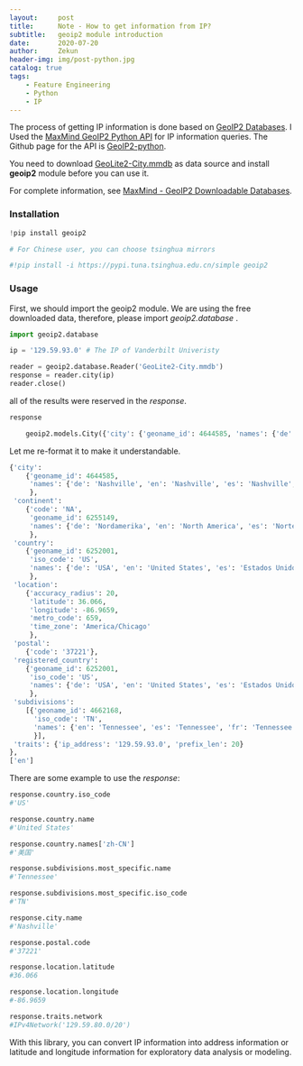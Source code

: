 ```yaml
---
layout:     post
title:      Note - How to get information from IP?
subtitle:   geoip2 module introduction
date:       2020-07-20
author:     Zekun
header-img: img/post-python.jpg
catalog: true
tags:
    - Feature Engineering
    - Python
    - IP
---
```



The process of getting IP information is done based on [GeoIP2 Databases](https://www.maxmind.com/en/geoip2-databases). I Used the [MaxMind GeoIP2 Python API](https://geoip2.readthedocs.io/en/latest/) for IP information queries. The Github page for the API is [GeoIP2-python](https://github.com/maxmind/GeoIP2-python).

You need to download [GeoLite2-City.mmdb](https://github.com/waittim/waittim.github.io/raw/master/gallery/GeoLite2-City.mmdb) as data source and install **geoip2** module before you can use it.

For complete information, see [MaxMind - GeoIP2 Downloadable Databases](https://dev.maxmind.com/geoip/geoip2/downloadable/).

### Installation


```python
!pip install geoip2

# For Chinese user, you can choose tsinghua mirrors

#!pip install -i https://pypi.tuna.tsinghua.edu.cn/simple geoip2
```

### Usage

First, we should import the geoip2 module.
We are using the free downloaded data, therefore, please import *geoip2.database* .


```python
import geoip2.database
```


```python
ip = '129.59.93.0' # The IP of Vanderbilt Univeristy

reader = geoip2.database.Reader('GeoLite2-City.mmdb')
response = reader.city(ip)
reader.close()
```

all of the results were reserved in the *response*.


```python
response
```

```python
    geoip2.models.City({'city': {'geoname_id': 4644585, 'names': {'de': 'Nashville', 'en': 'Nashville', 'es': 'Nashville', 'fr': 'Nashville', 'ja': 'ナッシュビル', 'pt-BR': 'Nashville', 'ru': 'Нашвилл', 'zh-CN': '纳什维尔'}}, 'continent': {'code': 'NA', 'geoname_id': 6255149, 'names': {'de': 'Nordamerika', 'en': 'North America', 'es': 'Norteamérica', 'fr': 'Amérique du Nord', 'ja': '北アメリカ', 'pt-BR': 'América do Norte', 'ru': 'Северная Америка', 'zh-CN': '北美洲'}}, 'country': {'geoname_id': 6252001, 'iso_code': 'US', 'names': {'de': 'USA', 'en': 'United States', 'es': 'Estados Unidos', 'fr': 'États-Unis', 'ja': 'アメリカ合衆国', 'pt-BR': 'Estados Unidos', 'ru': 'США', 'zh-CN': '美国'}}, 'location': {'accuracy_radius': 20, 'latitude': 36.066, 'longitude': -86.9659, 'metro_code': 659, 'time_zone': 'America/Chicago'}, 'postal': {'code': '37221'}, 'registered_country': {'geoname_id': 6252001, 'iso_code': 'US', 'names': {'de': 'USA', 'en': 'United States', 'es': 'Estados Unidos', 'fr': 'États-Unis', 'ja': 'アメリカ合衆国', 'pt-BR': 'Estados Unidos', 'ru': 'США', 'zh-CN': '美国'}}, 'subdivisions': [{'geoname_id': 4662168, 'iso_code': 'TN', 'names': {'en': 'Tennessee', 'es': 'Tennessee', 'fr': 'Tennessee', 'ja': 'テネシー州', 'pt-BR': 'Tenessi', 'ru': 'Теннесси', 'zh-CN': '田纳西州'}}], 'traits': {'ip_address': '129.59.93.0', 'prefix_len': 20}}, ['en'])
```


Let me re-format it to make it understandable.

```python
{'city': 
    {'geoname_id': 4644585, 
     'names': {'de': 'Nashville', 'en': 'Nashville', 'es': 'Nashville', 'fr': 'Nashville', 'ja': 'ナッシュビル', 'pt-BR': 'Nashville', 'ru': 'Нашвилл', 'zh-CN': '纳什维尔'}
     }, 
 'continent': 
    {'code': 'NA', 
     'geoname_id': 6255149, 
     'names': {'de': 'Nordamerika', 'en': 'North America', 'es': 'Norteamérica', 'fr': 'Amérique du Nord', 'ja': '北アメリカ', 'pt-BR': 'América do Norte', 'ru': 'Северная Америка', 'zh-CN': '北美洲'}
     }, 
 'country': 
    {'geoname_id': 6252001, 
     'iso_code': 'US', 
     'names': {'de': 'USA', 'en': 'United States', 'es': 'Estados Unidos', 'fr': 'États-Unis', 'ja': 'アメリカ合衆国', 'pt-BR': 'Estados Unidos', 'ru': 'США', 'zh-CN': '美国'}
     }, 
 'location': 
    {'accuracy_radius': 20, 
     'latitude': 36.066, 
     'longitude': -86.9659, 
     'metro_code': 659, 
     'time_zone': 'America/Chicago'
     }, 
 'postal': 
    {'code': '37221'}, 
 'registered_country': 
    {'geoname_id': 6252001, 
     'iso_code': 'US', 
     'names': {'de': 'USA', 'en': 'United States', 'es': 'Estados Unidos', 'fr': 'États-Unis', 'ja': 'アメリカ合衆国', 'pt-BR': 'Estados Unidos', 'ru': 'США', 'zh-CN': '美国'}
     }, 
 'subdivisions': 
    [{'geoname_id': 4662168, 
      'iso_code': 'TN', 
      'names': {'en': 'Tennessee', 'es': 'Tennessee', 'fr': 'Tennessee', 'ja': 'テネシー州', 'pt-BR': 'Tenessi', 'ru': 'Теннесси', 'zh-CN': '田纳西州'}
      }],
 'traits': {'ip_address': '129.59.93.0', 'prefix_len': 20}
}, 
['en']
```



There are some example to use the *response*:


```python
response.country.iso_code
#'US'
```



```python
response.country.name
#'United States'
```



```python
response.country.names['zh-CN']
#'美国'
```



```python
response.subdivisions.most_specific.name
#'Tennessee'
```



```python
response.subdivisions.most_specific.iso_code
#'TN'
```



```python
response.city.name
#'Nashville'
```



```python
response.postal.code
#'37221'
```



```python
response.location.latitude
#36.066
```



```python
response.location.longitude
#-86.9659
```



```python
response.traits.network
#IPv4Network('129.59.80.0/20')
```

With this library, you can convert IP information into address information or latitude and longitude information for exploratory data analysis or modeling.